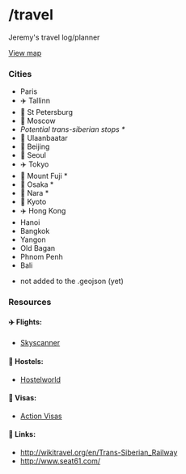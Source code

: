 # /travel

Jeremy's travel log/planner

[View map](https://github.com/jeremybenaim/travel/blob/master/cities.geojson)

### Cities

-  Paris
-  :airplane: Tallinn
-  :train: St Petersburg
-  :train: Moscow
-  _Potential trans-siberian stops *_
-  :mountain_railway: Ulaanbaatar
-  :mountain_railway: Beijing
-  :ship: Seoul
-  :airplane: Tokyo
-  :bullettrain_side: Mount Fuji *
-  :bullettrain_side: Osaka *
-  :bullettrain_side: Nara *
-  :bullettrain_side: Kyoto
-  :airplane: Hong Kong
-  Hanoi
-  Bangkok
-  Yangon
-  Old Bagan
-  Phnom Penh
-  Bali

* not added to the .geojson (yet)

### Resources

####  :airplane: Flights:
- [Skyscanner](http://skyscanner.com)

#### :hotel: Hostels:
- [Hostelworld](http://www.hostelworld.com)

#### :page_facing_up: Visas:
- [Action Visas](http://action-visas.com)

#### :paperclip: Links:
- http://wikitravel.org/en/Trans-Siberian_Railway
- http://www.seat61.com/
